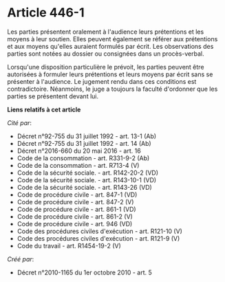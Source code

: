 # Article 446-1

Les parties présentent oralement à l'audience leurs prétentions et les moyens à leur soutien. Elles peuvent également se
référer aux prétentions et aux moyens qu'elles auraient formulés par écrit. Les observations des parties sont notées au
dossier ou consignées dans un procès-verbal.

Lorsqu'une disposition particulière le prévoit, les parties peuvent être autorisées à formuler leurs prétentions et leurs
moyens par écrit sans se présenter à l'audience. Le jugement rendu dans ces conditions est contradictoire. Néanmoins, le juge
a toujours la faculté d'ordonner que les parties se présentent devant lui.

**Liens relatifs à cet article**

_Cité par_:

  - Décret n°92-755 du 31 juillet 1992 - art. 13-1 (Ab)
  - Décret n°92-755 du 31 juillet 1992 - art. 14 (Ab)
  - Décret n°2016-660 du 20 mai 2016 - art. 16
  - Code de la consommation - art. R331-9-2 (Ab)
  - Code de la consommation - art. R713-4 (V)
  - Code de la sécurité sociale. - art. R142-20-2 (VD)
  - Code de la sécurité sociale. - art. R143-10-1 (VD)
  - Code de la sécurité sociale. - art. R143-26 (VD)
  - Code de procédure civile - art. 847-1 (VD)
  - Code de procédure civile - art. 847-2 (V)
  - Code de procédure civile - art. 861-1 (VD)
  - Code de procédure civile - art. 861-2 (V)
  - Code de procédure civile - art. 946 (VD)
  - Code des procédures civiles d'exécution - art. R121-10 (V)
  - Code des procédures civiles d'exécution - art. R121-9 (V)
  - Code du travail - art. R1454-19-2 (V)

_Créé par_:

  - Décret n°2010-1165 du 1er octobre 2010 - art. 5
